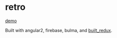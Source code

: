 # retro
[demo](http://davidmarne.github.io)

Built with angular2, firebase, bulma, and [built_redux][built_redux].

[built_redux]: https://github.com/davidmarne/built_redux
